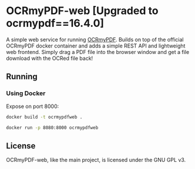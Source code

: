 # OCRmyPDF-web [Upgraded to ocrmypdf==16.4.0]

A simple web service for running [OCRmyPDF](https://github.com/jbarlow83/OCRmyPDF). Builds on top of the official OCRmyPDF docker container and adds a simple REST API and lightweight web frontend. Simply drag a PDF file into the browser window and get a file download with the OCRed file back!



## Running

### Using Docker
Expose on port 8000:

```bash
docker build -t ocrmypdfweb . 

docker run -p 8080:8000 ocrmypdfweb
```

## License
OCRmyPDF-web, like the main project, is licensed under the GNU GPL v3.
